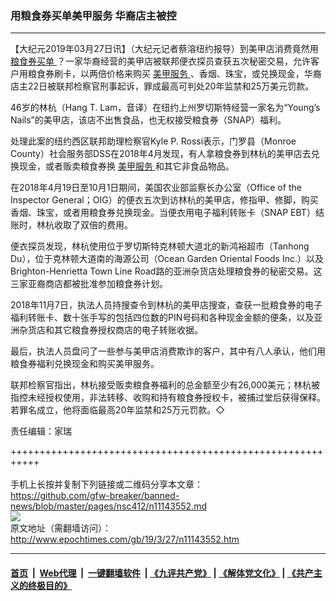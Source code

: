 ### 用粮食券买单美甲服务 华裔店主被控
------------------------

<p>
 【大纪元2019年03月27日讯】（大纪元记者蔡溶纽约报导）到美甲店消费竟然用
 <a href="http://www.epochtimes.com/gb/tag/%E7%B2%AE%E9%A3%9F%E5%88%B8%E4%B9%B0%E5%8D%95.html">
  粮食券买单
 </a>
 ？一家华裔经营的美甲店被联邦便衣探员查获五次秘密交易，允许客户用粮食券刷卡，以两倍价格来购买
 <a href="http://www.epochtimes.com/gb/tag/%E7%BE%8E%E7%94%B2%E6%9C%8D%E5%8A%A1.html">
  美甲服务
 </a>
 、香烟、珠宝，或兑换现金，华裔店主22日被联邦检察官刑事起诉，罪成最高可判处20年监禁和25万美元罚款。
</p>
<p>
 46岁的林杭（Hang T. Lam，音译）在纽约上州罗切斯特经营一家名为“Young’s Nails”的美甲店，该店不出售食品，也无权接受粮食券（SNAP）福利。
</p>
<p>
 处理此案的纽约西区联邦助理检察官Kyle P. Rossi表示，门罗县（Monroe County）社会服务部DSS在2018年4月发现，有人拿粮食券到林杭的美甲店去兑换现金，或者贩卖粮食券换
 <a href="http://www.epochtimes.com/gb/tag/%E7%BE%8E%E7%94%B2%E6%9C%8D%E5%8A%A1.html">
  美甲服务
 </a>
 和其它非食品物品。
</p>
<p>
 在2018年4月19日至10月1日期间，美国农业部监察长办公室（Office of the Inspector General；OIG）的便衣五次到访林杭的美甲店，修指甲、修脚，购买香烟、珠宝，或者用粮食券兑换现金。当便衣用电子福利转账卡（SNAP EBT）结账时，林杭收取了双倍的费用。
</p>
<p>
 便衣探员发现，林杭使用位于罗切斯特克林顿大道北的新鸿裕超市（Tanhong Du），位于克林顿大道南的海源公司（Ocean Garden Oriental Foods Inc.）以及Brighton-Henrietta Town Line Road路的亚洲杂货店处理粮食券的秘密交易。这三家亚裔商店都被批准参加粮食券计划。
</p>
<p>
 2018年11月7日，执法人员持搜查令到林杭的美甲店搜查，查获一批粮食券的电子福利转账卡、数十张手写的包括四位数的PIN号码和各种现金金额的便条，以及亚洲杂货店和其它粮食券授权商店的电子转账收据。
</p>
<p>
 最后，执法人员盘问了一些参与美甲店消费欺诈的客户，其中有八人承认，他们用粮食券福利兑换现金和购买美甲服务。
</p>
<p>
 联邦检察官指出，林杭接受贩卖粮食券福利的总金额至少有26,000美元；林杭被指控未经授权使用，非法转移、收购和持有粮食券授权卡，被捕过堂后获得保释。若罪名成立，他将面临最高20年监禁和25万元罚款。◇
</p>
<p>
 责任编辑：家瑞
</p>

+++++++++++++++++++++++++++++++++++++++++++++++++++++++++++<br/><br/>
手机上长按并复制下列链接或二维码分享本文章：<br/>
https://github.com/gfw-breaker/banned-news/blob/master/pages/nsc412/n11143552.md <br/>
<a href='https://github.com/gfw-breaker/banned-news/blob/master/pages/nsc412/n11143552.md'><img src='https://github.com/gfw-breaker/banned-news/blob/master/pages/nsc412/n11143552.md.png'/></a> <br/>
原文地址（需翻墙访问）：http://www.epochtimes.com/gb/19/3/27/n11143552.htm


------------------------
#### [首页](https://github.com/gfw-breaker/banned-news/blob/master/README.md) &nbsp;|&nbsp; [Web代理](https://github.com/labour-camp/helloworld) &nbsp;|&nbsp; [一键翻墙软件](https://github.com/gfw-breaker/nogfw/blob/master/README.md) &nbsp;| [《九评共产党》](https://github.com/gfw-breaker/9ping.md/blob/master/README.md#九评之一评共产党是什么) | [《解体党文化》](https://github.com/gfw-breaker/jtdwh.md/blob/master/README.md) | [《共产主义的终极目的》](https://github.com/gfw-breaker/gczydzjmd.md/blob/master/README.md)

